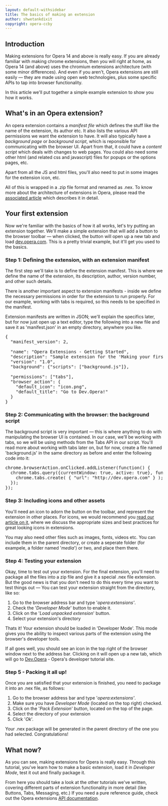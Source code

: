 ```yaml
---
layout: default-withsidebar
title: The basics of making an extension
author: shwetankdixit
copyright: opera-ccby
---
```


## Introduction

Making extensions for Opera 14 and above is really easy. If you are already familiar with making chrome extensions, then you will right at home, as Opera 14 (and above) uses the chromium extensions architecture (with some minor differences). And even if you aren't, Opera extensions are still easily — they are made using open web technologies, plus some specific APIs to tap into browser functionality.

In this article we'll put together a simple example extension to show you how it works.

## What's in an Opera extension?

An opera extension contains a *manifest file* which defines the stuff like the name of the extension, its author etc. It also lists the various API permissions we want the extension to have.   It will also typically have a *background page* or *background script*, which is reponsible for communicating with the browser UI. Apart from that, it could have a *content script* which deals with changes to web pages. You could also need some other html (and related css and javascript) files for popups or the options pages, etc.

Apart from all the JS and html files, you'll also need to put in some images for the extension icon, etc. 

All of this is wrapped in a .zip file format and renamed as .nex. To know more about the architecture of extensions in Opera, please read the [associated article](tut_architecture_overview.html) which describes it in detail.

## Your first extension

Now we're familiar with the basics of how it all works, let's try putting an extension together. We'll make a simple extension that will add a button to the browser toolbar — when clicked, the button will open up a new tab and load [dev.opera.com](http://dev.opera.com). This is a pretty trivial example, but it'll get you used to the basics.

### Step 1: Defining the extension, with an extension manifest
The first step we'll take is to define the extension manifest. This is where we define the name of the extension, its description, author, version number, and other such details. 

There is another important aspect to extension manifests - inside we define the necessary permissions in order for the extension to run properly. For our example, working with tabs is required, so this needs to be specified in the manifest. 

Extension manifests are written in JSON; we'll explain the specifics later, but for now just open up a text editor, type the following into a new file and save it as 'manifest.json' in an empty directory, anywhere you like. 

<pre class="prettyprint">{
  "manifest_version": 2,

  "name": "Opera Extensions - Getting Started",
  "description": "Sample extension for the 'Making your first extension' article. A button will be created in the toolbar, which upon being clicked, will open a new tab which goes to Dev.Opera",
  "version": "1.0",
  "background": {"scripts": ["background.js"]},

  "permissions": ["tabs"],
  "browser_action": {
    "default_icon": "icon.png",
    "default_title": "Go to Dev.Opera!"    
  }
}</pre>

### Step 2: Communicating with the browser: the background script
The background script is very important — this is where anything to do with manipulating the browser UI is contained. In our case, we'll be working with tabs, so we will be using methods from the Tabs API in our script. You'll read more about working with tabs later on, but for now, create a file named 'background.js' in the same directory as before and enter the following code into it:

<pre class="prettyprint">
chrome.browserAction.onClicked.addListener(function() {
  chrome.tabs.query({currentWindow: true, active: true}, function(tab) {
    chrome.tabs.create( { "url": "http://dev.opera.com" } );
  });
});</pre> 

### Step 3: Including icons and other assets
You'll need an icon to adorn the button on the toolbar, and represent the extension in other places. For icons, we would recommend you [read our article on it](tut_icons.html), where we discuss the appropriate sizes and best practices for great looking icons in extensions. 

You may also need other files such as images, fonts, videos etc. You can include them in the parent directory, or create a seperate folder (for exampele, a folder named '*media*') or two, and place them there. 

### Step 4: Testing your extension
Okay, time to test out your extension. For the final extension, you'll need to package all the files into a zip file and give it a special .nex file extension. But the good news is that you don't need to do this every time you want to test things out — You can test your extension straight from the directory, like so:

1. Go to the browser address bar and type '*opera:extensions'*. 
2. Check the '*Developer Mode*' button to enable it. 
3. Click on the '*Load unpacked extension*' button.
4. Select your extension's directory

Thats it! Your extension should be loaded in 'Developer Mode'. This mode gives you the ability to inspect various parts of the extension using the browser's developer tools.

If all goes well, you should see an icon in the top right of the browser window next to the address bar. Clicking on it will open up a new tab, which will go to [Dev.Opera](http://dev.opera.com) - Opera's developer tutorial site. 

### Step 5 - Packing it all up!
Once you are satisfied that your extension is finished, you need to package it into an .nex file, as follows:

1. Go to the browser address bar and type '*opera:extensions'*.
2. Make sure you have *Developer Mode* (located on the top right) checked.
3. Click on the '*Pack Extension*' button, located on the top of the page.
4. Select the directory of your extension
5. Click '*Ok*'.

Your .nex package will be generated in the parent directory of the one you had selected. Congratulations! 

## What now?
As you can see, making extensions for Opera is really easy. Through this tutorial, you've learn how to make a basic extension, load it in *Developer Mode*, test it out and finally package it. 

From here you should take a look at the other tutorials we've written, covering different parts of extension functionality in more detail (like Buttons, Tabs, Messaging, etc.) If you need a pure reference guide, check out the Opera extensions [API documentation](index.html). 
